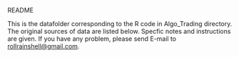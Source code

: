 README

This is the datafolder corresponding to the R code in Algo_Trading directory. 
The original sources of data are listed below. Specfic notes and instructions are given.
If you have any problem, please send E-mail to rollrainshell@gmail.com.
